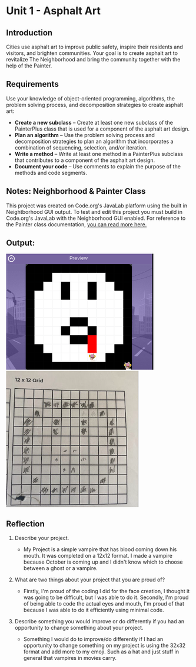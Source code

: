 # Unit 1 - Asphalt Art

## Introduction

Cities use asphalt art to improve public safety, inspire their residents and visitors, and brighten communities. Your goal is to create asphalt art to revitalize The Neighborhood and bring the community together with the help of the Painter.

## Requirements

Use your knowledge of object-oriented programming, algorithms, the problem solving process, and decomposition strategies to create asphalt art:
- **Create a new subclass** – Create at least one new subclass of the PainterPlus class that is used for a component of the asphalt art design.
- **Plan an algorithm** – Use the problem solving process and decomposition strategies to plan an algorithm that incorporates a combination of sequencing, selection, and/or iteration.
- **Write a method** – Write at least one method in a PainterPlus subclass that contributes to a component of the asphalt art design.
- **Document your code** – Use comments to explain the purpose of the methods and code segments.

## Notes: Neighborhood & Painter Class

This project was created on Code.org's JavaLab platform using the built in Neightborhood GUI output. To test and edit this project you must build in Code.org's JavaLab with the Neighborhood GUI enabled. For reference to the Painter class documentation, [you can read more here.](https://studio.code.org/docs/ide/javalab/classes/Painter)

## Output:

![alt text](image.png)                ![alt text](image-1.png)

## Reflection

1. Describe your project.

   - My Project is a simple vampire that has blood coming down his mouth. It was completed on a 12x12 format. I made a vampire because October is coming up and I didn't know which to choose between a ghost or a vampire.

2. What are two things about your project that you are proud of?

   - Firstly, I'm proud of the coding I did for the face creation, I thought it was going to be difficult, but I was able to do it. Secondly, I'm proud of being able to code the actual eyes and mouth, I'm proud of that because I was able to do it efficiently using minimal code. 

3. Describe something you would improve or do differently if you had an opportunity to change something about your project.

   - Something I would do to improve/do differently if I had an opportunity to change something on my project is using the 32x32 format and add more to my emoji. Such as a hat and just stuff in general that vampires in movies carry.
